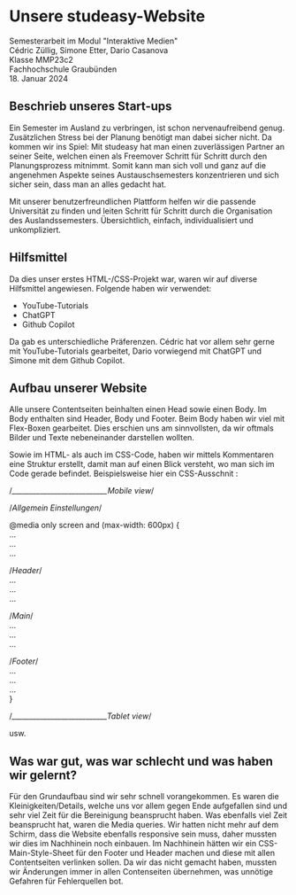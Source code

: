 # Unsere studeasy-Website

Semesterarbeit im Modul "Interaktive Medien"<br/>
Cédric Züllig, Simone Etter, Dario Casanova <br/>
Klasse MMP23c2 <br/>
Fachhochschule Graubünden <br/>
18. Januar 2024

## Beschrieb unseres Start-ups

Ein Semester im Ausland zu verbringen, ist schon nervenaufreibend genug. Zusätzlichen Stress bei der Planung benötigt man dabei sicher nicht. Da kommen wir ins Spiel: Mit studeasy hat man einen zuverlässigen Partner an seiner Seite, welchen einen als Freemover Schritt für Schritt durch den Planungsprozess mitnimmt. Somit kann man sich voll und ganz auf die angenehmen Aspekte seines Austauschsemesters konzentrieren und sich sicher sein, dass man an alles gedacht hat.

Mit unserer benutzerfreundlichen Plattform helfen wir die passende Universität zu finden und leiten Schritt für Schritt durch die Organisation des Auslandssemesters. Übersichtlich, einfach, individualisiert und unkompliziert.

## Hilfsmittel

Da dies unser erstes HTML-/CSS-Projekt war, waren wir auf diverse Hilfsmittel angewiesen. Folgende haben wir verwendet:
- YouTube-Tutorials
- ChatGPT
- Github Copilot

Da gab es unterschiedliche Präferenzen. Cédric hat vor allem sehr gerne mit YouTube-Tutorials gearbeitet, Dario vorwiegend mit ChatGPT und Simone mit dem Github Copilot.

## Aufbau unserer Website

Alle unsere Contentseiten beinhalten einen Head sowie einen Body. Im Body enthalten sind Header, Body und Footer. Beim Body haben wir viel mit Flex-Boxen gearbeitet. Dies erschien uns am sinnvollsten, da wir oftmals Bilder und Texte nebeneinander darstellen wollten. 

Sowie im HTML- als auch im CSS-Code, haben wir mittels Kommentaren eine Struktur erstellt, damit man auf einen Blick versteht, wo man sich im Code gerade befindet. Beispielsweise hier ein CSS-Ausschnit :

/*___________________________Mobile view*/

/*Allgemein Einstellungen*/

  @media only screen and (max-width: 600px) { <br/>
   ... <br/>
   ... <br/>
   ... <br/>
   
/*Header*/ <br/>
   ... <br/>
   ... <br/>
   ... <br/>
  
/*Main*/ <br/>
   ... <br/>
   ... <br/>
   ... <br/>

/*Footer*/ <br/>
   ... <br/>
   ... <br/>
   ... <br/>
}

 /*___________________________Tablet view*/ <br/>
 
   usw.
   


## Was war gut, was war schlecht und was haben wir gelernt?

Für den Grundaufbau sind wir sehr schnell vorangekommen. Es waren die Kleinigkeiten/Details, welche uns vor allem gegen Ende aufgefallen sind und sehr viel Zeit für die Bereinigung beansprucht haben. Was ebenfalls viel Zeit beansprucht hat, waren die Media queries. Wir hatten nicht mehr auf dem Schirm, dass die Website ebenfalls responsive sein muss, daher mussten wir dies im Nachhinein noch einbauen. Im Nachhinein hätten wir ein CSS-Main-Style-Sheet für den Footer und Header machen und diese mit allen Contentseiten verlinken sollen. Da wir das nicht gemacht haben, mussten wir Änderungen immer in allen Contenseiten übernehmen, was unnötige Gefahren für Fehlerquellen bot.
